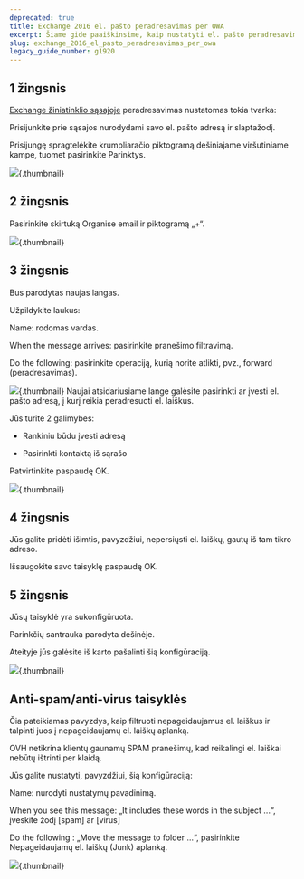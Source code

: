 ```yaml
---
deprecated: true
title: Exchange 2016 el. pašto peradresavimas per OWA
excerpt: Šiame gide paaiškinsime, kaip nustatyti el. pašto peradresavimą Exchange žiniatinklio pašto sąsajoje
slug: exchange_2016_el_pasto_peradresavimas_per_owa
legacy_guide_number: g1920
---
```



## 1 žingsnis
[Exchange žiniatinklio sąsajoje](https://ex.mail.ovh.net/owa/) peradresavimas nustatomas tokia tvarka:

Prisijunkite prie sąsajos nurodydami savo el. pašto adresą ir slaptažodį.

Prisijungę spragtelėkite krumpliaračio piktogramą dešiniajame viršutiniame kampe, tuomet pasirinkite Parinktys.

![](images/img_2936.jpg){.thumbnail}


## 2 žingsnis
Pasirinkite skirtuką Organise email ir piktogramą „+“.

![](images/img_2939.jpg){.thumbnail}


## 3 žingsnis
Bus parodytas naujas langas.

Užpildykite laukus:

Name: rodomas vardas.

When the message arrives: pasirinkite pranešimo filtravimą.

Do the following: pasirinkite operaciją, kurią norite atlikti, pvz., forward (peradresavimas).

![](images/img_2940.jpg){.thumbnail}
Naujai atsidariusiame lange galėsite pasirinkti ar įvesti el. pašto adresą, į kurį reikia peradresuoti el. laiškus.

Jūs turite 2 galimybes:


- Rankiniu būdu įvesti adresą

- Pasirinkti kontaktą iš sąrašo


Patvirtinkite paspaudę OK.

![](images/img_2942.jpg){.thumbnail}


## 4 žingsnis
Jūs galite pridėti išimtis, pavyzdžiui, nepersiųsti el. laiškų, gautų iš tam tikro adreso.

Išsaugokite savo taisyklę paspaudę OK.


## 5 žingsnis
Jūsų taisyklė yra sukonfigūruota.

Parinkčių santrauka parodyta dešinėje.

Ateityje jūs galėsite iš karto pašalinti šią konfigūraciją.

![](images/img_2944.jpg){.thumbnail}


## Anti-spam/anti-virus taisyklės
Čia pateikiamas pavyzdys, kaip filtruoti nepageidaujamus el. laiškus ir talpinti juos į nepageidaujamų el. laiškų aplanką.

OVH netikrina klientų gaunamų SPAM pranešimų, kad reikalingi el. laiškai nebūtų ištrinti per klaidą.

Jūs galite nustatyti, pavyzdžiui, šią konfigūraciją: 

Name: nurodyti nustatymų pavadinimą.

When you see this message: „It includes these words in the subject ...“, įveskite žodį [spam] ar [virus]

Do the following : „Move the message to folder ...“, pasirinkite Nepageidaujamų el. laiškų (Junk) aplanką.

![](images/img_2945.jpg){.thumbnail}

